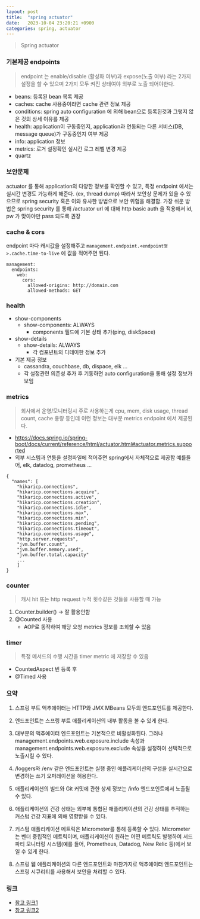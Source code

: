```yaml
---
layout: post
title:  "spring actuator"
date:   2023-10-04 23:20:21 +0900
categories: spring, actuator
---
```


> Spring actuator

### 기본제공 endpoints
> endpoint 는 enable/disable (활성화 여부)과 expose(노출 여부) 라는 2가지 설정을 할 수 있으며 2가지 모두 켜진 상태여야 외부로 노출 되어야한다.

- beans: 등록된 bean 목록 제공
- caches: cache 사용중이라면 cache 관련 정보 제공
- conditions: spring auto configuration 에 의해 bean으로 등록된것과 그렇지 않은 것의 상세 이유를 제공
- health: application이 구동중인지, application과 연동되는 다른 서비스(DB, message queue)가 구동중인지 여부 제공
- info: application 정보
- metrics: 로거 설정확인 실시간 로그 레벨 변경 제공
- quartz

### 보안문제
actuator 를 통해 application의 다양한 정보를 확인할 수 있고, 특정 endpoint 에서는 실시간 변경도 가능하게 해준다. (ex, thread dump) 따라서 보안상 문제가 있을 수 있으므로 spring security 혹은 이와 유사한 방법으로 보안 위험을 해결함.  가장 쉬운 방법은 spring security 를 통해 /actuator url 에 대해 http basic auth 을 적용해서 id, pw 가 맞아야만 pass 되도록 권장

### cache & cors
endpoint 마다 캐시값을 설정해주고 `management.endpoint.<endpoint명>.cache.time-to-live` 에 값을 적어주면 된다.

```
management:
  endpoints:
    web:
      cors:
        allowed-origins: http://domain.com
        allowed-methods: GET
```

### health
- show-components
    - show-components: ALWAYS 
        - components 필드에 기본 상태 추가(ping, diskSpace)
- show-details 
    - show-details: ALWAYS
        - 각 컴포넌트의 디테이한 정보 추가
- 기본 제공 정보
    - cassandra, couchbase, db, dispace, elk ...
    - 각 설정관련 의존성 추가 후 기동하면 auto configuration을 통해 설정 정보가 보임

### metrics
> 회사에서 운영/모니터링시 주로 사용하는게 cpu, mem, disk usage, thread count, cache 용량 등인데 이런 정보는 대부분 metrics endpoint 에서 제공된다.

- https://docs.spring.io/spring-boot/docs/current/reference/html/actuator.html#actuator.metrics.supported
- 외부 시스템과 연동을 설정파일에 적어주면 spring에서 자체적으로 제공함 예를들어, elk, datadog, prometheus ...

```
{
  "names": [
    "hikaricp.connections",
    "hikaricp.connections.acquire",
    "hikaricp.connections.active",
    "hikaricp.connections.creation",
    "hikaricp.connections.idle",
    "hikaricp.connections.max",
    "hikaricp.connections.min",
    "hikaricp.connections.pending",
    "hikaricp.connections.timeout",
    "hikaricp.connections.usage",
    "http.server.requests",
    "jvm.buffer.count",
    "jvm.buffer.memory.used",
    "jvm.buffer.total.capacity"
    ...
    ]
}
```


### counter
> 캐시 hit 또는 http request 누적 횟수같은 것들을 사용할 때 가능

1. Counter.builder() -> 잘 활용안함
2. @Counted 사용
    - AOP로 동작하여 해당 요청 metrics 정보를 조회할 수 있음

### timer
> 특정 메서드의 수행 시간을 timer metric 에 저장할 수 있음

- CountedAspect 빈 등록 후
- @Timed 사용


### 요약

1. 스프링 부트 액추에이터는 HTTP와 JMX MBeans 모두의 엔드포인트를 제공한다.
2. 엔드포인트는 스프링 부트 애플리케이션의 내부 활동을 볼 수 있게 한다.

3. 대부분의 액추에이터 엔드포인트는 기본적으로 비활성화된다. 그러나 management.endpoints.web.exposure.include 속성과 management.endpoints.web.exposure.exclude 속성을 설정하여 선택적으로 노출시킬 수 있다.

4. /loggers와 /env 같은 엔드포인트는 실행 중인 애플리케이션의 구성을 실시간으로 변경하는 쓰기 오퍼레이션을 허용한다.

5. 애플리케이션의 빌드와 Git 커밋에 관한 상세 정보는 /info 엔드포인트에서 노출될 수 있다.
6. 애플리케이션의 건강 상태는 외부에 통합된 애플리케이션의 건강 상태를 추적하는 커스텀 건강 지표에 의해 영향받을 수 있다.

7. 커스텀 애플리케이션 메트릭은 Micrometer를 통해 등록할 수 있다. Micrometer는 벤더 중립적인 메트릭이며, 애플리케이션이 원하는 어떤 메트릭도 발행하여 서드파티 모니터링 시스템(예를 들어, Prometheus, Datadog, New Relic 등)에서 보일 수 있게 한다.

8. 스프링 웹 애플리케이션의 다른 엔드포인트와 마찬가지로 액추에이터 엔드포인트는 스프링 시큐리티를 사용해서 보안을 처리할 수 있다.


### 링크
- [참고 링크1](https://docs.spring.io/spring-boot/docs/current/reference/html/actuator.html#actuator.endpoints)
- [참고 링크2](https://docs.spring.io/spring-boot/docs/current/reference/html/actuator.html#actuator.endpoints.implementing-custom)
